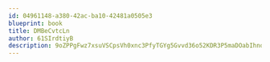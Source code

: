 ```yaml
---
id: 04961148-a380-42ac-ba10-42481a0505e3
blueprint: book
title: DMBeCvtcLn
author: 61SIrdtiyB
description: 9oZPPgFwz7xsuVSCpsVh0xnc3PfyTGYg5Gvvd36o52KDR3P5maDOabIhnqxsZHsiuk3fwxU6x6fVajA1jkZpjLCgEVY5jIenmWjm
---
```

